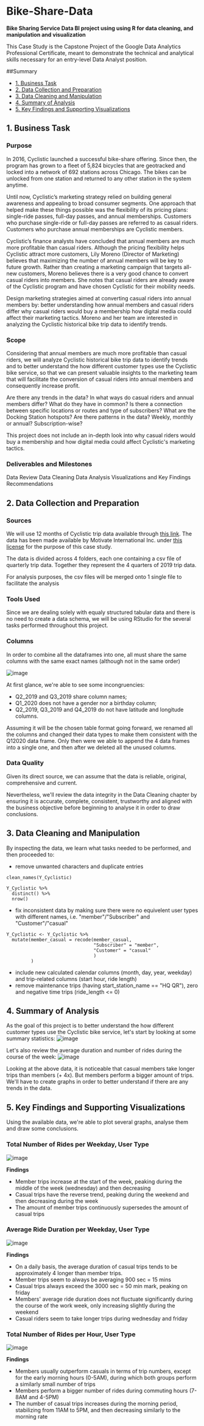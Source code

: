 # Bike-Share-Data

**Bike Sharing Service Data BI project using using R for data cleaning, and manipulation and visualization**

This Case Study is the Capstone Project of the Google Data Analytics Professional Certificate, meant to demonstrate the technical and analytical skills necessary for an entry-level Data Analyst position.

##Summary

* [1. Business Task](##1.-business-task)
* [2. Data Collection and Preparation](##2.-data-collection-and-preparation)
* [3. Data Cleaning and Manipulation](##3.-data-cleaning-and-manipulation)
* [4. Summary of Analysis](##4.-summary-of-analysis)
* [5. Key Findings and Supporting Visualizations](##5.-key-Findings-and-supporting-visualizations)
 
## 1. Business Task

### Purpose

In 2016, Cyclistic launched a successful bike-share offering. Since then, the program has grown to a fleet of 5,824 bicycles that are geotracked and locked into a network of 692 stations across Chicago. The bikes can be unlocked from one station and returned to any other station in the system anytime.

Until now, Cyclistic’s marketing strategy relied on building general awareness and appealing to broad consumer segments. One approach that helped make these things possible was the flexibility of its pricing plans: single-ride passes, full-day passes, and annual memberships. Customers who purchase single-ride or full-day passes are referred to as casual riders. Customers who purchase annual memberships are Cyclistic members.

Cyclistic’s finance analysts have concluded that annual members are much more profitable than casual riders. Although the pricing flexibility helps Cyclistic attract more customers, Lily Moreno (Director of Marketing) believes that maximizing the number of annual members will be key to future growth. Rather than creating a marketing campaign that targets all-new customers, Moreno believes there is a very good chance to convert casual riders into members. She notes that casual riders are already aware of the Cyclistic program and have chosen Cyclistic for their mobility needs.

Design marketing strategies aimed at converting casual riders into annual members by: 
  better understanding how annual members and casual riders differ
  why casual riders would buy a membership
  how digital media could affect their marketing tactics. Moreno and her team are interested in analyzing the Cyclistic historical bike trip data to identify trends.

### Scope

Considering that annual members are much more profitable than casual riders, we will analyze Cyclistic historical bike trip data to identify trends and to better understand the how different customer types use the Cyclistic bike service, so that we can present valuable insights to the marketing team that will facilitate the conversion of casual riders into annual members and consequently increase profit.

Are there any trends in the data?
In what ways do casual riders and annual members differ? What do they have in common?
Is there a connection between specific locations or routes and type of subscribers?
What are the Docking Station hotspots?
Are there patterns in the data? Weekly, monthly or annual? Subscription-wise?

This project does not include an in-depth look into why casual riders would buy a membership and how digital media could affect Cyclistic's marketing tactics.

### Deliverables and Milestones

Data Review
Data Cleaning
Data Analysis
Visualizations and Key Findings
Recommendations

## 2. Data Collection and Preparation

### Sources

We will use 12 months of Cyclistic trip data available through [this link](https://divvy-tripdata.s3.amazonaws.com/index.html). The data has been made available by Motivate International Inc. under [this license](https://www.divvybikes.com/data-license-agreement) for the purpose of this case study.

The data is divided across 4 folders, each one containing a csv file of quarterly trip data. Together they represent the 4 quarters of 2019 trip data.

For analysis purposes, the csv files will be merged onto 1 single file to facilitate the analysis

### Tools Used

Since we are dealing solely with equaly structured tabular data and there is no need to create a data schema, we will be using RStudio for the several tasks performed throughout this project.

### Columns

In order to combine all the dataframes into one, all must share the same columns with the same exact names (although not in the same order)

![image](https://user-images.githubusercontent.com/78386715/135453486-7b3954a0-ae8e-42e9-ae3d-02ba6a68de02.png)

 At first glance, we're able to see some incongruencies:
 - Q2_2019 and Q3_2019 share column names;
 - Q1_2020 does not have a gender nor a birthday column;
 - Q2_2019, Q3_2019 and Q4_2019 do not have latitude and longitude columns.

Assuming it will be the chosen table format going forward, we renamed all the columns and changed their data types to make them consistent with the Q12020 data frame.
Only then were we able to append the 4 data frames into a single one, and then after we deleted all the unused columns.

### Data Quality

Given its direct source, we can assume that the data is reliable, original, comprehensive and current.

Nevertheless, we'll review the data integrity in the Data Cleaning chapter by ensuring it is accurate, complete, consistent, trustworthy and aligned with the business objective before beginning to analyse it in order to draw conclusions.

## 3. Data Cleaning and Manipulation

By inspecting the data, we learn what tasks needed to be performed, and then proceeded to:

- remove unwanted characters and duplicate entries
```{r}
clean_names(Y_Cyclistic)

Y_Cyclistic %>% 
  distinct() %>% 
  nrow()
```
- fix inconsistent data by making sure there were no equivelent user types with different names, i.e. "member"/"Subscriber" and  "Customer"/"casual"
```{r}
Y_Cyclistic <- Y_Cyclistic %>%
  mutate(member_casual = recode(member_casual,
                                "Subscriber" = "member",
                                "Customer" = "casual"
                                )
         )
```
- include new calculated calendar columns (month, day, year, weekday) and trip-related columns (start hour, ride length)
- remove maintenance trips (having start_station_name == "HQ QR"), zero and negative time trips (ride_length <= 0)

## 4. Summary of Analysis

As the goal of this project is to better understand the how different customer types use the Cyclistic bike service, let's start by looking at some summary statistics:
![image](https://user-images.githubusercontent.com/78386715/135455443-2bb8071e-8664-441e-8bf3-968bb637ebc0.png)

Let's also review the average duration and number of rides during the course of the week:
![image](https://user-images.githubusercontent.com/78386715/135455695-5336f36d-622a-4aee-bb09-a10d1fb34298.png)

Looking at the above data, it is noticeable that casual members take longer trips than members (+ 4x). But members perform a bigger amount of trips. We'll have to create graphs in order to better understand if there are any trends in the data.

## 5. Key Findings and Supporting Visualizations

Using the available data, we're able to plot several graphs, analyse them and draw some conclusions.

### Total Number of Rides per Weekday, User Type
![image](https://user-images.githubusercontent.com/78386715/135473312-bc8930bb-8ede-47a5-be11-8a4c8b5a9780.png)

**Findings**
  - Member trips increase at the start of the week, peaking during the middle of the week (wednesday) and then decreasing
  - Casual trips have the reverse trend, peaking during the weekend and then decreasing during the week
  - The amount of member trips continuously supersedes the amount of casual trips

### Average Ride Duration per Weekday, User Type
![image](https://user-images.githubusercontent.com/78386715/135474165-5cf3d75b-5ddd-4e18-83ae-f9e8107ace48.png)

**Findings**
  - On a daily basis, the average duration of casual trips tends to be approximately 4 longer than member trips.
  - Member trips seem to always be averaging 900 sec = 15 mins 
  - Casual trips always exceed the 3000 sec = 50 min mark, peaking on friday
  - Members' average ride duration does not fluctuate significantly during the course of the work week, only increasing slightly during the weekend
  - Casual riders seem to take longer trips during wednesday and friday

### Total Number of Rides per Hour, User Type
![image](https://user-images.githubusercontent.com/78386715/135475120-ca90ab8e-b4bd-4434-a615-436cb3d69015.png)

**Findings**
 - Members usually outperform casuals in terms of trip numbers, except for the early morning hours (0-5AM), during which both groups perform a similarly small number of trips
 - Members perform a bigger number of rides during commuting hours (7-8AM and 4-5PM)
 - The number of casual trips increases during the morning period, stabilizing from 11AM to 5PM, and then decreasing similarly to the morning rate
